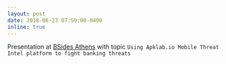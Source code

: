 ```yaml
---
layout: post
date: 2018-06-23 07:59:00-0400
inline: true
---
```


Presentation at [BSides Athens](https://2018.bsidesath.gr/#Speakers) with topic `Using Apklab.io Mobile Threat Intel platform to fight banking threats`
